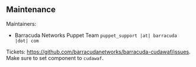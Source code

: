 ## Maintenance

Maintainers:
  - Barracuda Networks Puppet Team `puppet_support |at| barracuda |dot| com`

Tickets: https://github.com/barracudanetworks/barracuda-cudawaf/issues. Make sure to set component to `cudawaf`.
